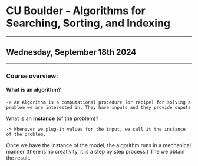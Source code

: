 # CU Boulder - Algorithms for Searching, Sorting, and Indexing
----------------
## Wednesday, September 18th 2024
-----------------
### Course overview:

#### What is an algorithm?

    -> An Algorithm is a computational procedure (or recipe) for solving a problem we are interested in. They have inputs and they provide ouputs

What is an __Instance__ (of the problem)?

    -> Whenever we plug-in values for the input, we call it the instance of the problem.  

Once we have the instance of the model, the algorithm runs in a mechanical manner (there is no creativity, it is a step by step process.) The we obtain the result.
